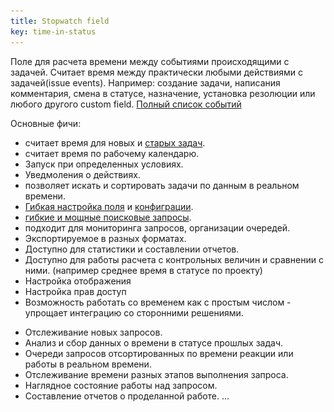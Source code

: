 ```yaml
---
title: Stopwatch field
key: time-in-status
---
```



Поле для расчета времени между событиями происходящими с задачей.
Считает время между практически любыми действиями c задачей(issue events).
Например: создание задачи, написания комментария, смена в статусе, назначение, установка резолюции или любого другого custom field.
[Полный список событий](/docs/time-in-status/available-events/)



Основные фичи:
* считает время для новых и [старых задач](/docs/time-in-status/restore-by-history/).
* считает время по рабочему календарю.
* Запуск при определенных условиях. 
* Уведмоления о действиях.  
* позволяет искать и сортировать задачи по данным в реальном времени.
* [Гибкая настройка поля](/docs/time-in-status/stopwatch-field-settings/) и [конфиграции](/docs/time-in-status/stopwatch-configs/).
* [гибкие и мощные поисковые запросы](/docs/time-in-status/stopwatch-field-jql/).
* подходит для мониторинга запросов, организации очередей.
* Экспортируемое в разных форматах.
* Доступно для статистики и составлении отчетов.
* Доступно для работы расчета с контрольных величин и сравнении с ними. (например среднее время в статусе по проекту)
* Настройка отображения
* Настройка прав доступ
* Возможность работать со временем как с простым числом - упрощает интеграцию со сторонними решениями.

[comment]: <> (TODO <a href="/uploads/time-in-status/overview/fields-example-2.png"><img src="/uploads/time-in-status/overview/fields-example-2.png" style="width:100%;"></a>)

* Отслеживание новых запросов.
* Анализ и сбор данных о времени в статусе прошлых задач.
* Очереди запросов отсортированных по времени реакции или работы в реальном времени.
* Отслеживание времени разных этапов выполнения запроса.
* Наглядное состояние работы над запросом.
* Составление отчетов о проделанной работе.
  ...
